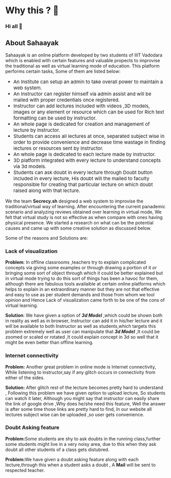 <link rel="stylesheet" href="css/about.css">
<div class="reason container">
    <h1 class="text-center text-capitalize display-3">Why this ? &#129300;</h1>
   <h3 class="mt-3"> Hi all &#128075;</h3>
   <h2>About Sahaayak</h2>
   <p>Sahaayak is an online platform developed by two students of IIIT Vadodara which is enabled with certain features and valuable propects to improvise
      the traditional as well as virtual learning mode of education. This platform performs certain tasks, Some of them are listed below:
      <ul style="font-size:15px;">
          <li>
                An Institute can setup an admin to take overall power to maintain a web system.
          </li>
          <li>
              An Instructor can register himself via admin assist and will be mailed with proper credentials once registered.
          </li>
          <li>
              Instructor can add lectures included with videos ,3D models, images or any element or resource which can be used for Rich text formatting can be used by instructor.
          </li>
          <li>
              An whole page is dedicated for creation and management of lecture by Instructor.
          </li>
          <li>
              Students can access all lectures at once, separated subject wise in order to provide convenience and decrease time wastage in finding lectures or resources sent by Instructor.
          </li>
          <li>
              An whole page is dedicated to each lecture made by instructor.
          </li>
          <li>
              3D platform integrated with every lecture to understand concepts via 3d models.
          </li>
          <li>
              Students can ask doubt in every lecture through Doubt button included in every lecture, His doubt will the mailed to faculty responsible for creating that particular lecture on which doubt raised along with that lecture.
          </li>
      </ul> 
   </p>
   <p>
   We the team <strong>Secrecy.sh</strong> designed a web system to improvise the traditional/virtual way of learning. After encountering the current panademic scenario and analyzing reviews obtained over learning in virtual mode, We felt that virtual study is not so effective as
   when compare with ones having physical presence. We started a research on what can be the potential causes and came up with some creative solution as discussed below.<br />
  </p>
   <p>Some of the reasons and Solutions are: </p>
    <div>
    <h3>Lack of visualization</h3>
    <p><strong>Problem</strong>: In offline classrooms ,teachers try to explain complicated concepts via giving some examples or through
         drawing a portion of it <i>or</i> bringing some sort of object through which it could be better explained but in virtual mode trying
          to do this sort of things has been a havoc for them, although there are fabulous tools availaible at certain online platforms
           which helps to explain in an extraordinary manner but they are not that effective and easy to use as per student demands and 
           those from whom we tool opinion and Hence Lack of visualization came forth to be one of the cons of virtual learning.</p>
    <p><strong>Solution</strong>: We have given a option of <strong> <i>3d Model</i></strong> ,which could be shown both in reality as well as in browser, Instructor can add it in his/her lecture and it will be available to both Instructor as well as students,which targets this problem extremely well as user can manipulate that  <strong> <i>3d Model</i></strong>  ,It could be zoomed or scaled or rotated ,It could explain concept in 3d so well that it might be even better than offline learning.</p>
    </div>
    <div> 
    <h3>Internet connectivity </h3>
    <p><strong>Problem:</strong> Another great problem in online mode is Internet connectivity, While listening to instructor,say if any glitch occurs in connectivity from either of the sides.</p>
    <p><strong>Solution:</strong> After glitch rest of the lecture becomes pretty hard to understand , Following this problem we have given option to upload lecture, So students can watch it later, Although you might say that instructor can easily share the link of google drive ,Why does he/she need this feature, Well the answer is after some time those links are pretty hard to find, In our website all lectures subject wise can be uploaded ,so user gets convenience.</p>
    </div>
    <div >
        <h3>Doubt Asking feature</h3>
        <p><strong>Problem:</strong>Some students are shy to ask doubts in the running class,further some students might live in a very noisy area, due to this when they ask doubt all other students of a class gets distubred.</p>
        <p><strong>Problem:</strong>We have given a doubt asking feature along with each lecture,through this when a student asks a doubt , A <strong>Mail</strong> will be sent to respected teacher.</p>
    </div>
</div>
</body>
</html>
